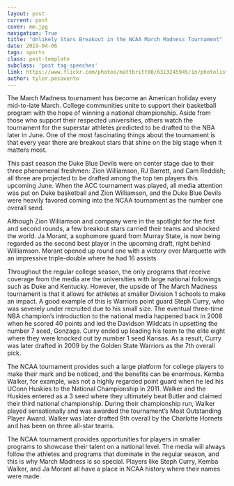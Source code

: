 ```yaml
---
layout: post
current: post
cover: mm.jpg
navigation: True
title: "Unlikely Stars Breakout in the NCAA March Madness Tournament"
date: 2019-04-06
tags: sports
class: post-template
subclass: 'post tag-speeches'
link: https://www.flickr.com/photos/mattbritt00/6313245945/in/photolist-aBT352-aBVHML
author: tyler.pesavento
---
```

The March Madness tournament has become an American holiday every mid-to-late March. College communities unite to support their basketball program with the hope of winning a national championship. Aside from those who support their respected universities, others watch the tournament for the superstar athletes predicted to be drafted to the NBA later in June. One of the most fascinating things about the tournament is that every year there are breakout stars that shine on the big stage when it matters most.

This past season the Duke Blue Devils were on center stage due to their three phenomenal freshmen: Zion Williamson, RJ Barrett, and Cam Reddish; all three are projected to be drafted among the top ten players this upcoming June. When the ACC tournament was played, all media attention was put on Duke basketball and Zion Williamson, and the  Duke Blue Devils were heavily favored coming into the NCAA tournament as the number one overall seed.

Although Zion Williamson and company were in the spotlight for the first and second rounds, a few breakout stars carried their teams and shocked the world. Ja Morant, a sophomore guard from Murray State, is now being regarded as the second best player in the upcoming draft, right behind Williamson. Morant opened up round one with a victory over Marquette with an impressive triple-double where he had 16 assists.

Throughout the regular college season, the only programs that receive coverage from the media are the universities with large national followings such as Duke and Kentucky. However, the upside of  The March Madness tournament is that it allows for athletes at smaller Division 1 schools to make an impact. A good example of this is Warriors point guard Steph Curry, who was severely under recruited due to his small size. The eventual three-time NBA champion’s introduction to the national media happened back in 2008 when he scored 40 points and led the Davidson Wildcats in upsetting the number 7 seed, Gonzaga. Curry ended up leading his team to the elite eight where they were knocked out by number 1 seed Kansas. As a result, Curry was later drafted in 2009 by the Golden State Warriors as the 7th overall pick.

The NCAA tournament provides such a large platform for college players to make their mark and be noticed, and the benefits can be enormous. Kemba Walker, for example, was not a highly regarded point guard when he led his UConn Huskies to the National Championship in 2011. Walker and the Huskies entered as a 3 seed where they ultimately beat Butler and claimed their third national championship. During their championship run, Walker played sensationally and was awarded the tournament’s Most Outstanding Player Award. Walker was later drafted 9th overall by the Charlotte Hornets and has been on three all-star teams.

The NCAA tournament provides opportunities for players in smaller programs to showcase their talent on a national level. The media will always follow the athletes and programs that dominate in the regular season, and this is why March Madness is so special. Players like Steph Curry, Kemba Walker, and Ja Morant all have a place in NCAA history where their names were made.
